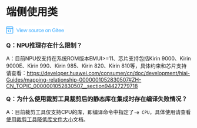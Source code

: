 # 端侧使用类

[![查看源文件](./_static/logo_source.png)](https://gitee.com/mindspore/docs/blob/r1.1/docs/faq/source_zh_cn/mindspore_lite.md)

<font size=3>**Q：NPU推理存在什么限制？**</font>

A：目前NPU仅支持在系统ROM版本EMUI>=11、芯片支持包括Kirin 9000、Kirin 9000E、Kirin 990、Kirin 985、Kirin 820、Kirin 810等，具体约束和芯片支持请查看：<https://developer.huawei.com/consumer/cn/doc/development/hiai-Guides/mapping-relationship-0000001052830507#ZH-CN_TOPIC_0000001052830507__section94427279718>

<font size=3>**Q：为什么使用裁剪工具裁剪后的静态库在集成时存在编译失败情况？**</font>

A：目前裁剪工具仅支持CPU的库，即编译命令中指定了`-e CPU`，具体使用请查看[使用裁剪工具降低库文件大小](https://www.mindspore.cn/tutorial/lite/zh-CN/r1.1/use/cropper_tool.html)文档。

